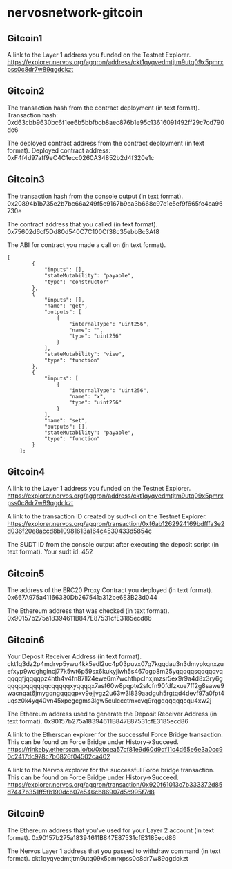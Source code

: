 # nervosnetwork-gitcoin

## Gitcoin1

A link to the Layer 1 address you funded on the Testnet Explorer.
https://explorer.nervos.org/aggron/address/ckt1qyqvedmtjtm9utq09x5pmrxpss0c8dr7w89qgdckzt

## Gitcoin2

The transaction hash from the contract deployment (in text format).
Transaction hash: 0xd63cbb9630bc6f1ee6b5bbfbcb8aec876b1e95c13616091492ff29c7cd790de6

The deployed contract address from the contract deployment (in text format).
Deployed contract address: 0xF4f4d97aff9eC4C1ecc0260A34852b2d4f320e1c


## Gitcoin3

The transaction hash from the console output (in text format).
0x20894b1b735e2b7bc66a249f5e9167b9ca3b668c97e1e5ef9f665fe4ca96730e

The contract address that you called (in text format).
0x75602d6cf5Dd80d540C7C100Cf38c35ebbBc3Af8

The ABI for contract you made a call on (in text format).
```
[
        {
            "inputs": [],
            "stateMutability": "payable",
            "type": "constructor"
        },
        {
            "inputs": [],
            "name": "get",
            "outputs": [
                {
                    "internalType": "uint256",
                    "name": "",
                    "type": "uint256"
                }
            ],
            "stateMutability": "view",
            "type": "function"
        },
        {
            "inputs": [
                {
                    "internalType": "uint256",
                    "name": "x",
                    "type": "uint256"
                }
            ],
            "name": "set",
            "outputs": [],
            "stateMutability": "payable",
            "type": "function"
        }
    ];
```


## Gitcoin4

A link to the Layer 1 address you funded on the Testnet Explorer.
https://explorer.nervos.org/aggron/address/ckt1qyqvedmtjtm9utq09x5pmrxpss0c8dr7w89qgdckzt

A link to the transaction ID created by sudt-cli on the Testnet Explorer.
https://explorer.nervos.org/aggron/transaction/0xf6ab1262924169bdfffa3e2d036f20e8accd8b10981613a164c4530433d5854c

The SUDT ID from the console output after executing the deposit script (in text format).
Your sudt id: 452


## Gitcoin5

The address of the ERC20 Proxy Contract you deployed (in text format).
0x667A975a41166330Db267541a312be6E3B23d044

The Ethereum address that was checked (in text format).
0x90157b275a18394611B847E87531cfE3185ecd86

## Gitcoin6

Your Deposit Receiver Address (in text format).
ckt1q3dz2p4mdrvp5ywu4kk5edl2uc4p03puvx07g7kgqdau3n3dmypkqnxzuefxyp9wdghglncj77k5wt6p59sx6kukyjlwh5s467qgp8m25yqqqqqsqqqqqvqqqqqfjqqqqpz4hth4v4fn87ll24ewe6m7wchthpclnxjmzsr5ex9r9a4d8x3ry6gqqqqpqqqqqqcqqqqqxyqqqqx7asf60w8pqpte2sfcfn90fdfzxue7ff2g8sawe9wacnqat6jmygqngqqqqpxv9ejjvgz2u63w3l839aadguh5rgtqd4devf97a0fpt4uqsz0k4yq40vn45xpegcgms3lgw5culccctmxcvq9rqgqqqqqqcqu4xw2j

The Ethereum address used to generate the Deposit Receiver Address (in text format).
0x90157b275a18394611B847E87531cfE3185ecd86

A link to the Etherscan explorer for the successful Force Bridge transaction. This can be found on Force Bridge under History→Succeed.
https://rinkeby.etherscan.io/tx/0xbcea57cf81e9d60d9df11c4d65e6e3a0cc90c2417dc978c7b0826f04502ca402

A link to the Nervos explorer for the successful Force bridge transaction. This can be found on Force Bridge under History→Succeed.
https://explorer.nervos.org/aggron/transaction/0x920f61013c7b333372d85d7447b351ff5fb190dcb07e546cb86907d5c995f7d8

## Gitcoin9

The Ethereum address that you've used for your Layer 2 account (in text format).
0x90157b275a18394611B847E87531cfE3185ecd86

The Nervos Layer 1 address that you passed to withdraw command (in text format).
ckt1qyqvedmtjtm9utq09x5pmrxpss0c8dr7w89qgdckzt